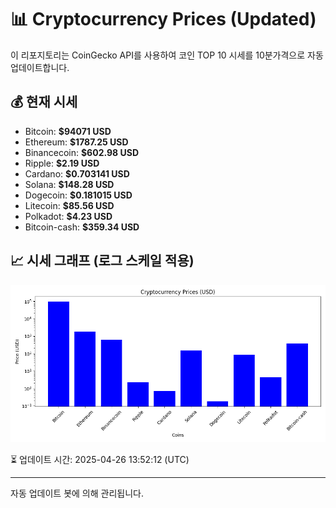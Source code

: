 
# 📊 Cryptocurrency Prices (Updated)

이 리포지토리는 CoinGecko API를 사용하여 코인 TOP 10 시세를 10분가격으로 자동 업데이트합니다.

## 💰 현재 시세
- Bitcoin: **$94071 USD**
- Ethereum: **$1787.25 USD**
- Binancecoin: **$602.98 USD**
- Ripple: **$2.19 USD**
- Cardano: **$0.703141 USD**
- Solana: **$148.28 USD**
- Dogecoin: **$0.181015 USD**
- Litecoin: **$85.56 USD**
- Polkadot: **$4.23 USD**
- Bitcoin-cash: **$359.34 USD**

## 📈 시세 그래프 (로그 스케일 적용)
![Crypto Prices](crypto_prices.png)

⏳ 업데이트 시간: 2025-04-26 13:52:12 (UTC)

---
자동 업데이트 봇에 의해 관리됩니다.
